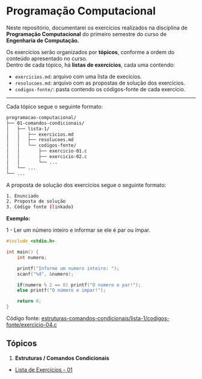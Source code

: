 # Programação Computacional

Neste repositório, documentarei os exercícios realizados na disciplina de **Programação Computacional** do primeiro semestre do curso de **Engenharia de Computação.**  

Os exercícios serão organizados por **tópicos**, conforme a ordem do conteúdo apresentado no curso.  
Dentro de cada tópico, há **listas de exercícios**, cada uma contendo:

- `exercicios.md`: arquivo com uma lista de execícios.
- `resolucoes.md`: arquivo com as propostas de solução dos exercícios.
- `codigos-fonte/`: pasta contendo os códigos-fonte de cada exercício.

---

Cada tópico segue o seguinte formato:

```bash
programacao-computacional/
├── 01-comandos-condicionais/
│   ├── lista-1/
│   │   ├── exercicios.md
│   │   ├── resolucoes.md
│   │   └── codigos-fonte/
│   │       ├── exercicio-01.c
│   │       ├── exercicio-02.c
│   │       └── ...
│   └── ...
└── ...
```

 A proposta de solução dos exercícios segue o seguinte formato:  
```bash
1. Enunciado
2. Proposta de solução
3. Código fonte (linkado)
```

**Exemplo:**  

1 - Ler um número inteiro e informar se ele é par ou ímpar.  
```c
#include <stdio.h>

int main() {
    int numero;

    printf("Informe um numero inteiro: ");
    scanf("%d", &numero);

    if(numero % 2 == 0) printf("O numero e par!");
    else printf("O número e impar!");

    return 0;
}
```
Código fonte: [estruturas-comandos-condicionais/lista-1/codigos-fonte/exercicio-04.c](estruturas-comandos-condicionais/lista-1/codigos-fonte/exercicio-04.c)

## Tópicos
1. **Estruturas / Comandos Condicionais**
- [Lista de Exercícios - 01](estruturas-comandos-condicionais/lista-1)

